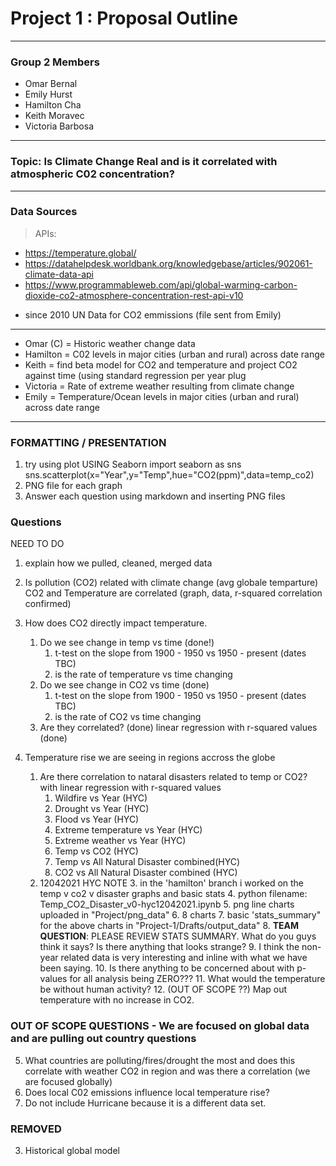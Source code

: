 # Project 1 : Proposal Outline
---
### Group 2 Members
* Omar Bernal
* Emily Hurst
* Hamilton Cha
* Keith Moravec
* Victoria Barbosa
---    
### Topic: Is Climate Change Real and is it correlated with atmospheric C02 concentration?
---
### Data Sources

> APIs:  
* https://temperature.global/
* https://datahelpdesk.worldbank.org/knowledgebase/articles/902061-climate-data-api
* https://www.programmableweb.com/api/global-warming-carbon-dioxide-co2-atmosphere-concentration-rest-api-v10
 - since 2010 UN Data for CO2 emmissions (file sent from Emily)
---

* Omar (C) = Historic weather change data
* Hamilton = C02 levels in major cities (urban and rural) across date range
* Keith = find beta model for CO2 and temperature and project CO2 against time (using standard regression per year plug
* Victoria = Rate of extreme weather resulting from climate change
* Emily = Temperature/Ocean levels in major cities (urban and rural) across date range

---
### FORMATTING / PRESENTATION
1. try using plot USING Seaborn
    import seaborn as sns
    sns.scatterplot(x="Year",y="Temp",hue="CO2(ppm)",data=temp_co2)
2. PNG file for each graph
3. Answer each question using markdown and inserting PNG files


### Questions
NEED TO DO
1. explain how we pulled, cleaned, merged data

1. Is pollution (CO2) related with climate change (avg globale temparture)
    CO2 and Temperature are correlated (graph, data, r-squared correlation confirmed)
2. How does CO2 directly impact temperature. 
    1. Do we see change in temp vs time (done!)
        1. t-test on the slope from 1900 - 1950 vs 1950 - present (dates TBC)
        2. is the rate of temperature vs time changing
    2. Do we see change in CO2 vs time (done)
        1. t-test on the slope from 1900 - 1950 vs 1950 - present (dates TBC)
        2. is the rate of CO2 vs time changing
    3. Are they correlated? (done)
        linear regression with r-squared values (done)
4. Temperature rise we are seeing in regions accross the globe
    1. Are there correlation to nataral disasters related to temp or CO2?  with linear regression with r-squared values
        1. Wildfire vs Year (HYC)
        2. Drought vs Year (HYC)
        3. Flood vs Year (HYC)
        4. Extreme temperature vs Year (HYC)
        5. Extreme weather vs Year (HYC)
        6. Temp vs CO2 (HYC)
        7. Temp vs All Natural Disaster combined(HYC)
        8. CO2 vs All Natural Disaster combined (HYC)
    2. 12042021 HYC NOTE
        3. in the 'hamilton' branch i worked on the temp v co2 v disaster graphs and basic stats
        4. python filename: Temp_CO2_Disaster_v0-hyc12042021.ipynb
        5. png line charts uploaded in "Project/png_data"
         6. 8 charts
        7. basic 'stats_summary" for the above charts in "Project-1/Drafts/output_data"
         8. **TEAM QUESTION**: PLEASE REVIEW STATS SUMMARY.  What do you guys think it says?  Is there anything that looks strange?
         9. I think the non-year related data is very interesting and inline with what we have been saying.
         10. Is there anything to be concerned about with p-values for all analysis being ZERO???
          11. What would the temperature be without human activity?
          12. (OUT OF SCOPE ??) Map out temperature with no increase in CO2.


### OUT OF SCOPE QUESTIONS  - We are focused on global data and are pulling out country questions
5. What countries are polluting/fires/drought the most and does this correlate with weather CO2 in region and was there a correlation (we are focused globally)
7. Does local C02 emissions influence local temperature rise?
8. Do not include Hurricane because it is a different data set.

### REMOVED
3. Historical global model
